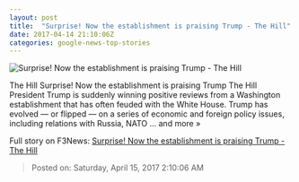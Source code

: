 ```yaml
---
layout: post
title:  "Surprise! Now the establishment is praising Trump - The Hill"
date: 2017-04-14 21:10:06Z
categories: google-news-top-stories
---
```


![Surprise! Now the establishment is praising Trump - The Hill](http://thehill.com/sites/default/files/article_images/donaldtrump_032717getty_lead.jpg)

The Hill Surprise! Now the establishment is praising Trump The Hill President Trump is suddenly winning positive reviews from a Washington establishment that has often feuded with the White House. Trump has evolved — or flipped — on a series of economic and foreign policy issues, including relations with Russia, NATO ... and more »


Full story on F3News: [Surprise! Now the establishment is praising Trump - The Hill](http://www.f3nws.com/n/xPtYd)

> Posted on: Saturday, April 15, 2017 2:10:06 AM
